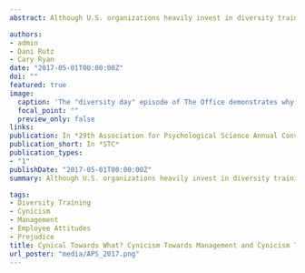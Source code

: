 ```yaml
---
abstract: Although U.S. organizations heavily invest in diversity training programs, little is known about factors that affect its effectiveness. We examined the role of organizational cynicism, that is, the belief that the management of an organization lacks integrity and cannot be trusted to provide truthful information (Dean, Brandes, & Dharwadkar, 1998). Preliminary work conducted in our lab has indicated that diversity training is less effective among individuals who are more cynical of management. In the present research, we further developed our measure of cynicism, distinguishing between cynicism towards management and cynicism towards diversity training. 

authors:
- admin
- Dani Rutz
- Cary Ryan
date: "2017-05-01T00:00:00Z"
doi: ""
featured: true
image:
  caption: 'The "diversity day" episode of The Office demonstrates why cynicism can have multiple targets'
  focal_point: ""
  preview_only: false
links:
publication: In *29th Association for Psychological Science Annual Convention*
publication_short: In *STC*
publication_types:
- "1"
publishDate: "2017-05-01T00:00:00Z"
summary: Although U.S. organizations heavily invest in diversity training programs, little is known about factors that affect its effectiveness. We examined the role of organizational cynicism, that is, the belief that the management of an organization lacks integrity and cannot be trusted to provide truthful information (Dean, Brandes, & Dharwadkar, 1998). Preliminary work conducted in our lab has indicated that diversity training is less effective among individuals who are more cynical of management. In the present research, we further developed our measure of cynicism, distinguishing between cynicism towards management and cynicism towards diversity training. 

tags:
- Diversity Training
- Cynicism
- Management
- Employee Attitudes
- Prejudice
title: Cynical Towards What? Cynicism Towards Management and Cynicism Towards Diversity Training Differentially Relate to Post-Diversity-Training Measures
url_poster: "media/APS_2017.png"
---
```


